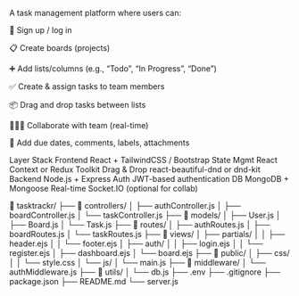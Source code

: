 A task management platform where users can:

🔐 Sign up / log in

📋 Create boards (projects)

➕ Add lists/columns (e.g., “Todo”, “In Progress”, “Done”)

✅ Create & assign tasks to team members

📦 Drag and drop tasks between lists

🧑‍🤝‍🧑 Collaborate with team (real-time)

📅 Add due dates, comments, labels, attachments



Layer	Stack
Frontend	React + TailwindCSS / Bootstrap
State Mgmt	React Context or Redux Toolkit
Drag & Drop	react-beautiful-dnd or dnd-kit
Backend	Node.js + Express
Auth	JWT-based authentication
DB	MongoDB + Mongoose
Real-time	Socket.IO (optional for collab)


📁 tasktrackr/
├── 📁 controllers/
│   ├── authController.js
│   ├── boardController.js
│   └── taskController.js
├── 📁 models/
│   ├── User.js
│   ├── Board.js
│   └── Task.js
├── 📁 routes/
│   ├── authRoutes.js
│   ├── boardRoutes.js
│   └── taskRoutes.js
├── 📁 views/
│   ├── partials/
│   │   ├── header.ejs
│   │   └── footer.ejs
│   ├── auth/
│   │   ├── login.ejs
│   │   └── register.ejs
│   ├── dashboard.ejs
│   └── board.ejs
├── 📁 public/
│   ├── css/
│   │   └── style.css
│   └── js/
│       └── main.js
├── 📁 middleware/
│   └── authMiddleware.js
├── 📁 utils/
│   └── db.js
├── .env
├── .gitignore
├── package.json
├── README.md
└── server.js
